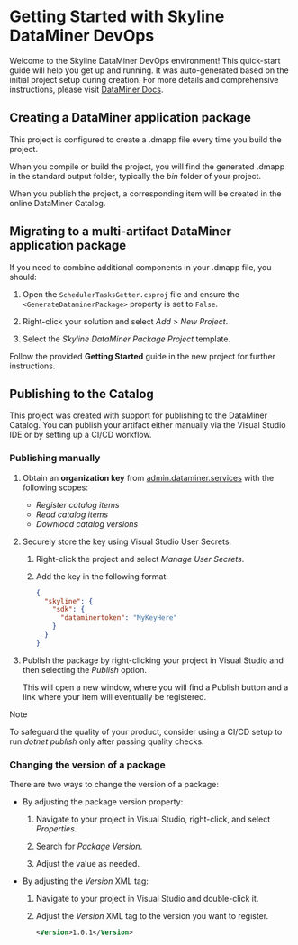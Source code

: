 # Getting Started with Skyline DataMiner DevOps

Welcome to the Skyline DataMiner DevOps environment!
This quick-start guide will help you get up and running. It was auto-generated based on the initial project setup during creation.
For more details and comprehensive instructions, please visit [DataMiner Docs](https://docs.dataminer.services/).

## Creating a DataMiner application package

This project is configured to create a .dmapp file every time you build the project.

When you compile or build the project, you will find the generated .dmapp in the standard output folder, typically the *bin* folder of your project.

When you publish the project, a corresponding item will be created in the online DataMiner Catalog.

## Migrating to a multi-artifact DataMiner application package

If you need to combine additional components in your .dmapp file, you should:

1. Open the `SchedulerTasksGetter.csproj` file and ensure the `<GenerateDataminerPackage>` property is set to `False`.

1. Right-click your solution and select *Add* > *New Project*.

1. Select the *Skyline DataMiner Package Project* template.

Follow the provided **Getting Started** guide in the new project for further instructions.

## Publishing to the Catalog

This project was created with support for publishing to the DataMiner Catalog.
You can publish your artifact either manually via the Visual Studio IDE or by setting up a CI/CD workflow.

### Publishing manually

1. Obtain an **organization key** from [admin.dataminer.services](https://admin.dataminer.services/) with the following scopes:

   - *Register catalog items*
   - *Read catalog items*
   - *Download catalog versions*

1. Securely store the key using Visual Studio User Secrets:

   1. Right-click the project and select *Manage User Secrets*.

   1. Add the key in the following format:

      ```json
      {
        "skyline": {
          "sdk": {
            "dataminertoken": "MyKeyHere"
          }
        }
      }
      ```

1. Publish the package by right-clicking your project in Visual Studio and then selecting the *Publish* option.

   This will open a new window, where you will find a Publish button and a link where your item will eventually be registered.

> [!NOTE]
> To safeguard the quality of your product, consider using a CI/CD setup to run *dotnet publish* only after passing quality checks.

### Changing the version of a package

There are two ways to change the version of a package:

- By adjusting the package version property:

  1. Navigate to your project in Visual Studio, right-click, and select *Properties*.

  1. Search for *Package Version*.

  1. Adjust the value as needed.

- By adjusting the *Version* XML tag:

  1. Navigate to your project in Visual Studio and double-click it.

  1. Adjust the *Version* XML tag to the version you want to register.

     ```xml
     <Version>1.0.1</Version>
     ```
